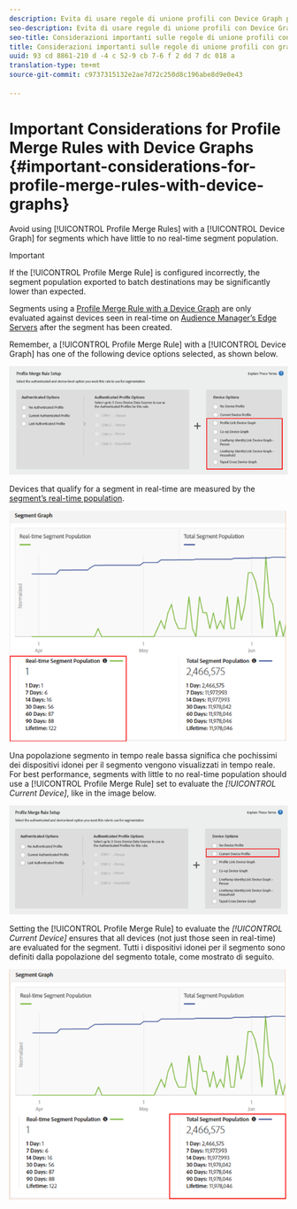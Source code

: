 ```yaml
---
description: Evita di usare regole di unione profili con Device Graph per segmenti che hanno scarsa probabilità di disporre di una popolazione di segmenti in tempo reale.
seo-description: Evita di usare regole di unione profili con Device Graph per segmenti che hanno scarsa probabilità di disporre di una popolazione di segmenti in tempo reale.
seo-title: Considerazioni importanti sulle regole di unione profili con grafici dispositivo
title: Considerazioni importanti sulle regole di unione profili con grafici dispositivo
uuid: 93 cd 8861-210 d -4 c 52-9 cb 7-6 f 2 dd 7 dc 018 a
translation-type: tm+mt
source-git-commit: c9737315132e2ae7d72c250d8c196abe8d9e0e43

---
```



# Important Considerations for Profile Merge Rules with Device Graphs {#important-considerations-for-profile-merge-rules-with-device-graphs}

Avoid using [!UICONTROL Profile Merge Rules] with a [!UICONTROL Device Graph] for segments which have little to no real-time segment population.

>[!IMPORTANT]
>
>If the [!UICONTROL Profile Merge Rule] is configured incorrectly, the segment population exported to batch destinations may be significantly lower than expected.

Segments using a [Profile Merge Rule with a Device Graph](../../features/profile-merge-rules/merge-rule-targeting-options.md#device-graph-options) are only evaluated against devices seen in real-time on [Audience Manager’s Edge Servers](../../reference/system-components/components-edge.md) after the segment has been created.

Remember, a [!UICONTROL Profile Merge Rule] with a [!UICONTROL Device Graph] has one of the following device options selected, as shown below.

![](assets/pmr-considerations-1.png)

Devices that qualify for a segment in real-time are measured by the [segment’s real-time population](../../features/segments/segment-builder-data.md#segment-populations).

![](assets/pmr-considerations-2.png)

Una popolazione segmento in tempo reale bassa significa che pochissimi dei dispositivi idonei per il segmento vengono visualizzati in tempo reale. For best performance, segments with little to no real-time population should use a [!UICONTROL Profile Merge Rule] set to evaluate the *[!UICONTROL Current Device]*, like in the image below.

![](assets/pmr-considerations-3.png)

Setting the [!UICONTROL Profile Merge Rule] to evaluate the *[!UICONTROL Current Device]* ensures that all devices (not just those seen in real-time) are evaluated for the segment. Tutti i dispositivi idonei per il segmento sono definiti dalla popolazione del segmento totale, come mostrato di seguito.

![](assets/pmr-considerations-4.png)